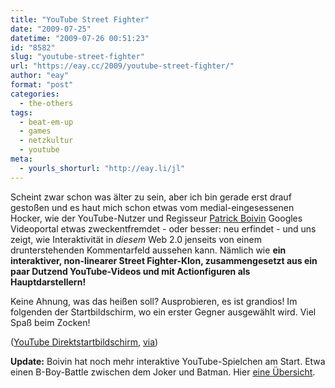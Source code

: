 ```yaml
---
title: "YouTube Street Fighter"
date: "2009-07-25"
datetime: "2009-07-26 00:51:23"
id: "8582"
slug: "youtube-street-fighter"
url: "https://eay.cc/2009/youtube-street-fighter/"
author: "eay"
format: "post"
categories:
  - the-others
tags:
  - beat-em-up
  - games
  - netzkultur
  - youtube
meta:
  - yourls_shorturl: "http://eay.li/jl"
---
```


Scheint zwar schon was älter zu sein, aber ich bin gerade erst drauf gestoßen und es haut mich schon etwas vom medial-eingesessenen Hocker, wie der YouTube-Nutzer und Regisseur [Patrick Boivin](http://www.youtube.com/user/PatrickBoivin) Googles Videoportal etwas zweckentfremdet - oder besser: neu erfindet - und uns zeigt, wie Interaktivität in _diesem_ Web 2.0 jenseits von einem drunterstehenden Kommentarfeld aussehen kann. Nämlich wie **ein interaktiver, non-linearer Street Fighter-Klon, zusammengesetzt aus ein paar Dutzend YouTube-Videos und mit Actionfiguren als Hauptdarstellern!**

Keine Ahnung, was das heißen soll? Ausprobieren, es ist grandios! Im folgenden der Startbildschirm, wo ein erster Gegner ausgewählt wird. Viel Spaß beim Zocken!

 ([YouTube Direktstartbildschirm](http://www.youtube.com/watch?v=LPQ1XrllZmA), [via](http://blog.otakumag.com/post/148888906/youtube-street-fighter-by-patrickboivin))

**Update:** Boivin hat noch mehr interaktive YouTube-Spielchen am Start. Etwa einen B-Boy-Battle zwischen dem Joker und Batman. Hier [eine Übersicht](http://www.youtube.com/user/PatrickBoivin#grid/user/4B4F0DC9B1F5B376).
